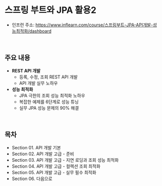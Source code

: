 # 스프링 부트와 JPA 활용2

 - 인프런 주소: https://www.inflearn.com/course/스프링부트-JPA-API개발-성능최적화/dashboard

<br/>

## 주요 내용

 - __REST API 개발__
    - 등록, 수정, 조회 REST API 개발
    - API 개발 실무 노하우
 - __성능 최적화__
    - JPA 극한의 조회 성능 최적화 노하우
    - 복잡한 예제를 6단계로 성능 튜닝
    - 실무 JPA 성능 문제의 90% 해결

<br/>

## 목차

 - Section 01. API 개발 기본
 - Section 02. API 개발 고급 - 준비
 - Section 03. API 개발 고급 - 지연 로딩과 조회 성능 최적화
 - Section 04. API 개발 고급 - 컬렉션 조회 최적화
 - Section 05. API 개발 고급 - 실무 필수 최적화
 - Section 06. 다음으로

